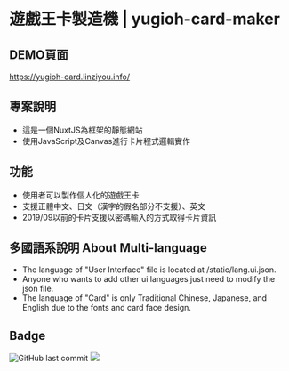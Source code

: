 # 遊戲王卡製造機 | yugioh-card-maker

## DEMO頁面

https://yugioh-card.linziyou.info/

## 專案說明

- 這是一個NuxtJS為框架的靜態網站
- 使用JavaScript及Canvas進行卡片程式邏輯實作

## 功能

- 使用者可以製作個人化的遊戲王卡
- 支援正體中文、日文（漢字的假名部分不支援）、英文
- 2019/09以前的卡片支援以密碼輸入的方式取得卡片資訊

## 多國語系說明 About Multi-language

- The language of "User Interface" file is located at /static/lang.ui.json.
- Anyone who wants to add other ui languages just need to modify the json file.
- The language of "Card" is only Traditional Chinese, Japanese, and English due to the fonts and card face design.

## Badge

![GitHub last commit](https://img.shields.io/github/last-commit/linziyou0601/yugioh-card-maker?style=for-the-badge) ![](https://img.shields.io/badge/author-linziyou0601-red.svg?style=for-the-badge)